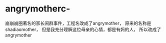 # angrymotherc-
崩崩崩圈著名的家长闹群事件，工程名改成了angrymother，
原来的名称是shadiaomother，
但是我充分理解这位母亲的心情，都是有妈的人，
所以改成了angrymother

